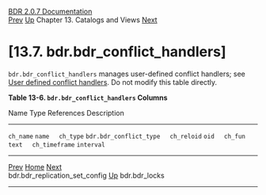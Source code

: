   [BDR 2.0.7 Documentation](README.md)                                                                                                                                         
  [Prev](catalog-bdr-replication-set-config.md "bdr.bdr_replication_set_config")   [Up](catalogs-views.md)    Chapter 13. Catalogs and Views    [Next](catalog-bdr-locks.md "bdr.bdr_locks")  


# [13.7. bdr.bdr_conflict_handlers]

`bdr.bdr_conflict_handlers` manages user-defined conflict
handlers; see [User defined conflict
handlers](conflicts-user-defined-handlers.md). Do not modify this
table directly.


**Table 13-6. `bdr.bdr_conflict_handlers` Columns**

  Name                           Type                             References   Description
  ------------------------------ -------------------------------- ------------ -------------
  `ch_name`        `name`                                  
  `ch_type`        `bdr.bdr_conflict_type`                 
  `ch_reloid`      `oid`                                   
  `ch_fun`         `text`                                  
  `ch_timeframe`   `interval`                              



  ---------------------------------------------------------------- ------------------------------------------ -----------------------------------------------
  [Prev](catalog-bdr-replication-set-config.md)       [Home](README.md)        [Next](catalog-bdr-locks.md)  
  bdr.bdr_replication_set_config                                    [Up](catalogs-views.md)                                    bdr.bdr_locks
  ---------------------------------------------------------------- ------------------------------------------ -----------------------------------------------
